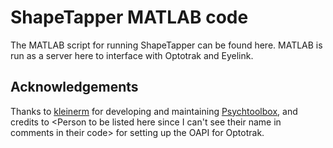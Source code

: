 # ShapeTapper MATLAB code

The MATLAB script for running ShapeTapper can be found here. MATLAB is run as a server here to interface with Optotrak and Eyelink.

## Acknowledgements

Thanks to [kleinerm](www.github.com/kleinerm) for developing and maintaining [Psychtoolbox](www.psychtoolbox.org), and credits to \<Person to be listed here since I can't see their name in comments in their code\> for setting up the OAPI for Optotrak.
